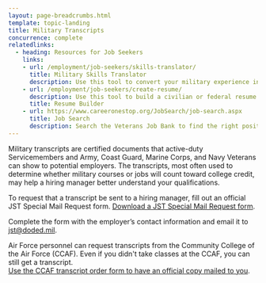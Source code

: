 ```yaml
---
layout: page-breadcrumbs.html
template: topic-landing
title: Military Transcripts
concurrence: complete
relatedlinks:
  - heading: Resources for Job Seekers
    links:
    - url: /employment/job-seekers/skills-translator/
      title: Military Skills Translator
      description: Use this tool to convert your military experience into civilian language that hiring managers can easily understand.
    - url: /employment/job-seekers/create-resume/
      description: Use this tool to build a civilian or federal resume.
      title: Resume Builder
    - url: https://www.careeronestop.org/JobSearch/job-search.aspx
      title: Job Search
      description: Search the Veterans Job Bank to find the right position for you.
---
```


<div class="va-introtext">

Military transcripts are certified documents that active-duty Servicemembers and Army, Coast Guard, Marine Corps, and Navy Veterans can show to potential employers. The transcripts, most often used to determine whether military courses or jobs will count toward college credit, may help a hiring manager better understand your qualifications.

</div>

To request that a transcript be sent to a hiring manager, fill out an official JST Special Mail Request form.
[Download a JST Special Mail Request form](https://jst.doded.mil/JST_SPEC.pdf). <br>

Complete the form with the employer’s contact information and email it to <a href="mailto:jst@doded.mil">jst@doded.mil</a>.

Air Force personnel can request transcripts from the Community College of the Air Force (CCAF). Even if you didn't take classes at the CCAF, you can still get a transcript. <br> [Use the CCAF transcript order form to have an official copy mailed to you](http://www.airuniversity.af.mil/barnes/ccaf).
